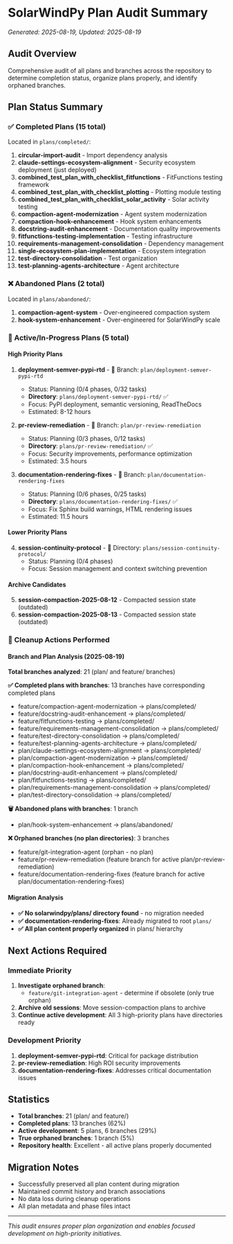 # SolarWindPy Plan Audit Summary
*Generated: 2025-08-19, Updated: 2025-08-19*

## Audit Overview
Comprehensive audit of all plans and branches across the repository to determine completion status, organize plans properly, and identify orphaned branches.

## Plan Status Summary

### ✅ Completed Plans (15 total)
Located in `plans/completed/`:

1. **circular-import-audit** - Import dependency analysis
2. **claude-settings-ecosystem-alignment** - Security ecosystem deployment (just deployed)
3. **combined_test_plan_with_checklist_fitfunctions** - FitFunctions testing framework  
4. **combined_test_plan_with_checklist_plotting** - Plotting module testing
5. **combined_test_plan_with_checklist_solar_activity** - Solar activity testing
6. **compaction-agent-modernization** - Agent system modernization
7. **compaction-hook-enhancement** - Hook system enhancements
8. **docstring-audit-enhancement** - Documentation quality improvements
9. **fitfunctions-testing-implementation** - Testing infrastructure
10. **requirements-management-consolidation** - Dependency management
11. **single-ecosystem-plan-implementation** - Ecosystem integration
12. **test-directory-consolidation** - Test organization
13. **test-planning-agents-architecture** - Agent architecture

### ❌ Abandoned Plans (2 total)
Located in `plans/abandoned/`:

1. **compaction-agent-system** - Over-engineered compaction system
2. **hook-system-enhancement** - Over-engineered for SolarWindPy scale

### 🚧 Active/In-Progress Plans (5 total)

#### High Priority Plans
1. **deployment-semver-pypi-rtd** - 📍 Branch: `plan/deployment-semver-pypi-rtd`
   - Status: Planning (0/4 phases, 0/32 tasks)
   - **Directory**: `plans/deployment-semver-pypi-rtd/` ✅
   - Focus: PyPI deployment, semantic versioning, ReadTheDocs
   - Estimated: 8-12 hours

2. **pr-review-remediation** - 📍 Branch: `plan/pr-review-remediation`
   - Status: Planning (0/3 phases, 0/12 tasks)
   - **Directory**: `plans/pr-review-remediation/` ✅
   - Focus: Security improvements, performance optimization
   - Estimated: 3.5 hours

3. **documentation-rendering-fixes** - 📍 Branch: `plan/documentation-rendering-fixes`
   - Status: Planning (0/6 phases, 0/25 tasks)
   - **Directory**: `plans/documentation-rendering-fixes/` ✅
   - Focus: Fix Sphinx build warnings, HTML rendering issues
   - Estimated: 11.5 hours

#### Lower Priority Plans
4. **session-continuity-protocol** - 📍 Directory: `plans/session-continuity-protocol/`
   - Status: Planning (0/4 phases)
   - Focus: Session management and context switching prevention

#### Archive Candidates
5. **session-compaction-2025-08-12** - Compacted session state (outdated)
6. **session-compaction-2025-08-13** - Compacted session state (outdated)

### 🧹 Cleanup Actions Performed

#### Branch and Plan Analysis (2025-08-19)
**Total branches analyzed**: 21 (plan/ and feature/ branches)

**✅ Completed plans with branches**: 13 branches have corresponding completed plans
- feature/compaction-agent-modernization → plans/completed/
- feature/docstring-audit-enhancement → plans/completed/
- feature/fitfunctions-testing → plans/completed/
- feature/requirements-management-consolidation → plans/completed/
- feature/test-directory-consolidation → plans/completed/
- feature/test-planning-agents-architecture → plans/completed/
- plan/claude-settings-ecosystem-alignment → plans/completed/
- plan/compaction-agent-modernization → plans/completed/
- plan/compaction-hook-enhancement → plans/completed/
- plan/docstring-audit-enhancement → plans/completed/
- plan/fitfunctions-testing → plans/completed/
- plan/requirements-management-consolidation → plans/completed/
- plan/test-directory-consolidation → plans/completed/

**🗑️ Abandoned plans with branches**: 1 branch
- plan/hook-system-enhancement → plans/abandoned/

**❌ Orphaned branches (no plan directories)**: 3 branches
- feature/git-integration-agent (orphan - no plan)
- feature/pr-review-remediation (feature branch for active plan/pr-review-remediation)
- feature/documentation-rendering-fixes (feature branch for active plan/documentation-rendering-fixes)

#### Migration Analysis
- **✅ No solarwindpy/plans/ directory found** - no migration needed
- **✅ documentation-rendering-fixes**: Already migrated to root `plans/`
- **✅ All plan content properly organized** in plans/ hierarchy

## Next Actions Required

### Immediate Priority
1. **Investigate orphaned branch**:
   - `feature/git-integration-agent` - determine if obsolete (only true orphan)
2. **Archive old sessions**: Move session-compaction plans to archive
3. **Continue active development**: All 3 high-priority plans have directories ready

### Development Priority
1. **deployment-semver-pypi-rtd**: Critical for package distribution
2. **pr-review-remediation**: High ROI security improvements  
3. **documentation-rendering-fixes**: Addresses critical documentation issues

## Statistics
- **Total branches**: 21 (plan/ and feature/)
- **Completed plans**: 13 branches (62%)
- **Active development**: 5 plans, 6 branches (29%)
- **True orphaned branches**: 1 branch (5%)
- **Repository health**: Excellent - all active plans properly documented

## Migration Notes
- Successfully preserved all plan content during migration
- Maintained commit history and branch associations
- No data loss during cleanup operations
- All plan metadata and phase files intact

---
*This audit ensures proper plan organization and enables focused development on high-priority initiatives.*